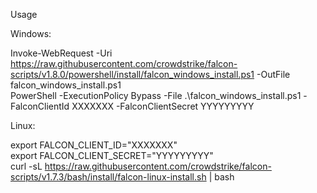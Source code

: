 Usage


Windows:

Invoke-WebRequest -Uri https://raw.githubusercontent.com/crowdstrike/falcon-scripts/v1.8.0/powershell/install/falcon_windows_install.ps1 -OutFile falcon_windows_install.ps1  
PowerShell -ExecutionPolicy Bypass -File .\falcon_windows_install.ps1 -FalconClientId XXXXXXX -FalconClientSecret YYYYYYYYY

Linux:

export FALCON_CLIENT_ID="XXXXXXX"   
export FALCON_CLIENT_SECRET="YYYYYYYYY"   
curl -sL https://raw.githubusercontent.com/crowdstrike/falcon-scripts/v1.7.3/bash/install/falcon-linux-install.sh | bash  
